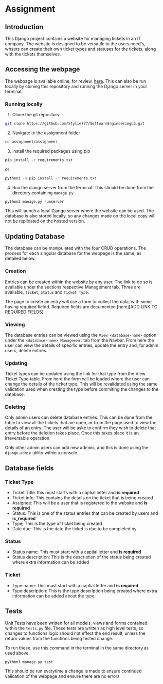 # Assignment

## Introduction 

This Django project contains a website for managing tickets in an IT company. The website is designed to be versatile to the users need's, whsers can create their own ticket types and statuses for the tickets, along with the tickets themselves.

## Accessing the webpage
The webpage is available online, for review, [here][online-webpage]. This can also be run locally by cloning this repository and running the Django server in your terminal.

### Running locally
1. Clone the git repository
```sh
git clone https://github.com/Stylie777/SoftwareEngineeringL5.git
```
2. Navigate to the assignment folder
```sh
cd assignment/assignment
```
3. Install the required packages using pip
```sh
pip install -r requirements.txt
```
or
```sh
python3 -m pip install -r requirements.txt
```
4. Run the django server from the terminal. This should be done from the directory containing `manage.py`
```sh
python3 manage.py runserver
```

This will launch a local Django server where the website can be used. The database is also stored locally, so any changes made on the local copy will not be replicated on the hosted version.

## Updating Database

The database can be manipulated with the four CRUD operations. The process for each singular database for the webpage is the same, as detailed below.

### Creation
Entries can be created within the website by any user. The link to do so is available under the sections respective Management tab. Three are available, `Ticket`, `Status` and `Ticket Type`.

The page to create an entry will use a form to collect the data, with some having required fieldd. Required fields are documented [here][ADD LINK TO REQUIRED FIELDS]

### Viewing
The database entries can be viewed using the `View <database-name>` option under the `<database-name> Management` tab from the Navbar. From here the user can view the details of specific entries, update the entry and, for admin users, delete entries.

### Updating
Ticket types can be updated using the link for that type from the View Ticket Type table. From here the form will be loaded where the user can change the details of the ticket type. This will be revalidated using the same validation used when creating the type before commiting the changes to the database.

### Deleting
Only admin users can delete database entries. This can be done from the table to view all the tickets that are open, or from the page used to view the details of an entry. The user will be aske to confirm they wish to delete that entry before the deletion takes place. Once this takes place it is an irreversable operation.

Only other admin users can add new admins, and this is done using the `django-admin` utility within a console.

## Database fields

### Ticket Type

- Ticket Title: this must starts with a captial letter and __is required__
- Ticket info: This contains the details on the ticket that is being created
- Assignee: This will be a user that is registered to the website and __is required__
- Status: This is one of the status entries that can be created by users and __is_required__
- Type; This is the type of ticket being created
- Date due: This is the date the ticket is due to be completed by

### Status

- Status name: This must start with a captial letter and __is required__
- Status description: This is the description of the status being created where extra information can be added

### Ticket

- Type name: This must start with a captial letter and __is required__
- Type description: This is the type description being created where extra information can be added about the type.

## Tests

Unit Tests have been written for all models, views and forms contained within the `tests.py` file. These tests are written as high level tests, so changes to functions logic should not effect the end result, unless the return values from the functions being tested change. 

To run these, use this command in the terminal in the same directory as used above.

```sh
python3 manage.py test
```

This should be run everytime a change is made to ensure continued validation of the webpage and ensure there are no errors  

[online-webpage]: http://stylie777.pythonanywhere.com